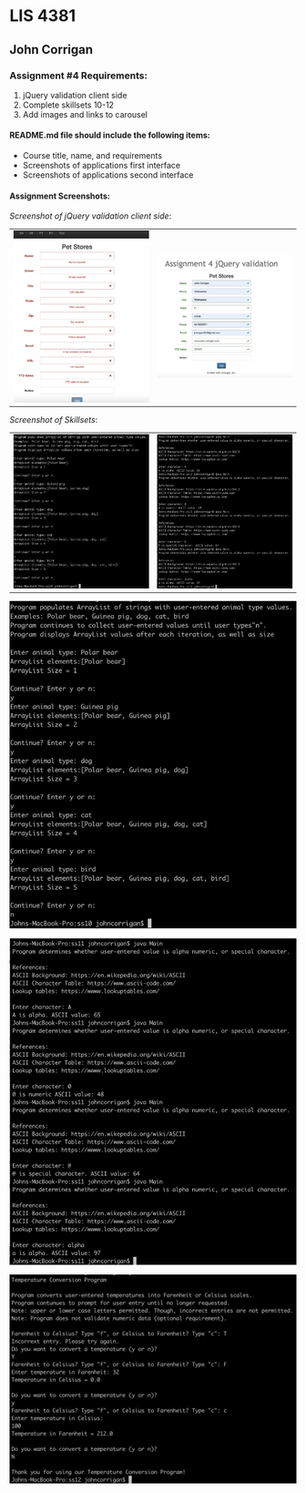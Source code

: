 # LIS 4381

## John Corrigan

### Assignment #4 Requirements:

1. jQuery validation client side
2. Complete skillsets 10-12
3. Add images and links to carousel 

#### README.md file should include the following items:

* Course title, name, and requirements
* Screenshots of applications first interface
* Screenshots of applications second interface


#### Assignment Screenshots:

*Screenshot of jQuery validation client side*:

<table><tr>
<td> <img src="img/wrong_input.png" alt="Drawing" style="width: 250px;"/> </td>
<td> <img src="img/right.png" alt="Drawing" style="width: 250px;"/> </td>
</tr></table>

*Screenshot of Skillsets*:

<table><tr>
<td> <img src="img/ss10_ss.png" alt="Drawing" style="width: 250px;"/> </td>
<td> <img src="img/ss11_ss.png" alt="Drawing" style="width: 250px;"/> </td>
</tr></table>

![Skillset 10 ArrayList](img/ss10_ss.png)

![Skillset 11 Alpha Numeric Special](img/ss11_ss.png)

![Skillset 10 Temperature Conversion](img/ss12_ss.png)